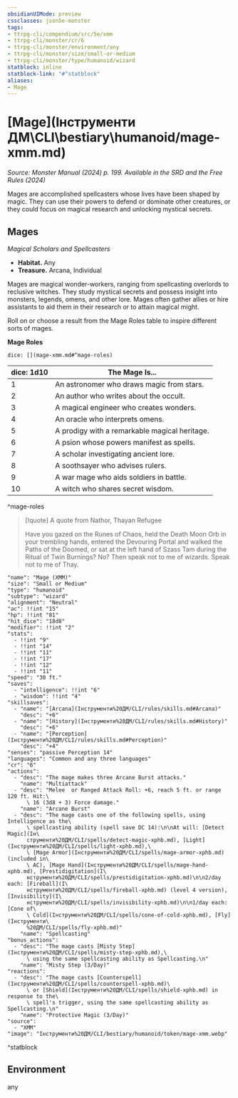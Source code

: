 ```yaml
---
obsidianUIMode: preview
cssclasses: json5e-monster
tags:
- ttrpg-cli/compendium/src/5e/xmm
- ttrpg-cli/monster/cr/6
- ttrpg-cli/monster/environment/any
- ttrpg-cli/monster/size/small-or-medium
- ttrpg-cli/monster/type/humanoid/wizard
statblock: inline
statblock-link: "#^statblock"
aliases:
- Mage
---
```

# [Mage](Інструменти ДМ\CLI\bestiary\humanoid/mage-xmm.md)
*Source: Monster Manual (2024) p. 199. Available in the <span title='Systems Reference Document (5.2)'>SRD</span> and the Free Rules (2024)*  

Mages are accomplished spellcasters whose lives have been shaped by magic. They can use their powers to defend or dominate other creatures, or they could focus on magical research and unlocking mystical secrets.

## Mages

*Magical Scholars and Spellcasters*

- **Habitat.** Any  
- **Treasure.** Arcana, Individual  

Mages are magical wonder-workers, ranging from spellcasting overlords to reclusive witches. They study mystical secrets and possess insight into monsters, legends, omens, and other lore. Mages often gather allies or hire assistants to aid them in their research or to attain magical might.

Roll on or choose a result from the Mage Roles table to inspire different sorts of mages.

**Mage Roles**

`dice: [](mage-xmm.md#^mage-roles)`

| dice: 1d10 | The Mage Is... |
|------------|----------------|
| 1 | An astronomer who draws magic from stars. |
| 2 | An author who writes about the occult. |
| 3 | A magical engineer who creates wonders. |
| 4 | An oracle who interprets omens. |
| 5 | A prodigy with a remarkable magical heritage. |
| 6 | A psion whose powers manifest as spells. |
| 7 | A scholar investigating ancient lore. |
| 8 | A soothsayer who advises rulers. |
| 9 | A war mage who aids soldiers in battle. |
| 10 | A witch who shares secret wisdom. |
^mage-roles

> [!quote] A quote from Nathor, Thayan Refugee  
> 
> Have you gazed on the Runes of Chaos, held the Death Moon Orb in your trembling hands, entered the Devouring Portal and walked the Paths of the Doomed, or sat at the left hand of Szass Tam during the Ritual of Twin Burnings? No? Then speak not to me of wizards. Speak not to me of Thay.


```statblock
"name": "Mage (XMM)"
"size": "Small or Medium"
"type": "humanoid"
"subtype": "wizard"
"alignment": "Neutral"
"ac": !!int "15"
"hp": !!int "81"
"hit_dice": "18d8"
"modifier": !!int "2"
"stats":
  - !!int "9"
  - !!int "14"
  - !!int "11"
  - !!int "17"
  - !!int "12"
  - !!int "11"
"speed": "30 ft."
"saves":
  - "intelligence": !!int "6"
  - "wisdom": !!int "4"
"skillsaves":
  - "name": "[Arcana](Інструменти%20ДМ/CLI/rules/skills.md#Arcana)"
    "desc": "+6"
  - "name": "[History](Інструменти%20ДМ/CLI/rules/skills.md#History)"
    "desc": "+6"
  - "name": "[Perception](Інструменти%20ДМ/CLI/rules/skills.md#Perception)"
    "desc": "+4"
"senses": "passive Perception 14"
"languages": "Common and any three languages"
"cr": "6"
"actions":
  - "desc": "The mage makes three Arcane Burst attacks."
    "name": "Multiattack"
  - "desc": "Melee  or Ranged Attack Roll: +6, reach 5 ft. or range 120 ft. Hit:\
      \ 16 (3d8 + 3) Force damage."
    "name": "Arcane Burst"
  - "desc": "The mage casts one of the following spells, using Intelligence as the\
      \ spellcasting ability (spell save DC 14):\n\nAt will: [Detect Magic](Ін\
      струменти%20ДМ/CLI/spells/detect-magic-xphb.md), [Light](Інструменти%20ДМ/CLI/spells/light-xphb.md),\
      \ [Mage Armor](Інструменти%20ДМ/CLI/spells/mage-armor-xphb.md) (included in\
      \ AC), [Mage Hand](Інструменти%20ДМ/CLI/spells/mage-hand-xphb.md), [Prestidigitation](І\
      нструменти%20ДМ/CLI/spells/prestidigitation-xphb.md)\n\n2/day each: [Fireball](І\
      нструменти%20ДМ/CLI/spells/fireball-xphb.md) (level 4 version), [Invisibility](І\
      нструменти%20ДМ/CLI/spells/invisibility-xphb.md)\n\n1/day each: [Cone of\
      \ Cold](Інструменти%20ДМ/CLI/spells/cone-of-cold-xphb.md), [Fly](Інструменти\
      %20ДМ/CLI/spells/fly-xphb.md)"
    "name": "Spellcasting"
"bonus_actions":
  - "desc": "The mage casts [Misty Step](Інструменти%20ДМ/CLI/spells/misty-step-xphb.md),\
      \ using the same spellcasting ability as Spellcasting.\n"
    "name": "Misty Step (3/Day)"
"reactions":
  - "desc": "The mage casts [Counterspell](Інструменти%20ДМ/CLI/spells/counterspell-xphb.md)\
      \ or [Shield](Інструменти%20ДМ/CLI/spells/shield-xphb.md) in response to the\
      \ spell's trigger, using the same spellcasting ability as Spellcasting.\n"
    "name": "Protective Magic (3/Day)"
"source":
  - "XMM"
"image": "Інструменти%20ДМ/CLI/bestiary/humanoid/token/mage-xmm.webp"
```
^statblock

## Environment

any